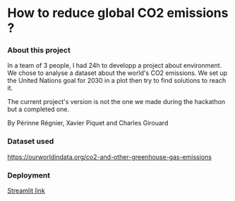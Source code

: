 # How to reduce global CO2 emissions ?

### About this project

In a team of 3 people, I had 24h to developp a project about environment.
We chose to analyse a dataset about the world's CO2 emissions.
We set up the United Nations goal for 2030 in a plot then try to find solutions to reach it.

The current project's version is not the one we made during the hackathon but a completed one.

By Périnne Régnier, Xavier Piquet and Charles Girouard

### Dataset used

https://ourworldindata.org/co2-and-other-greenhouse-gas-emissions

### Deployment

[Streamlit link](https://saladegirouard-hackhaton1-hackathon1-dk338t.streamlitapp.com)
